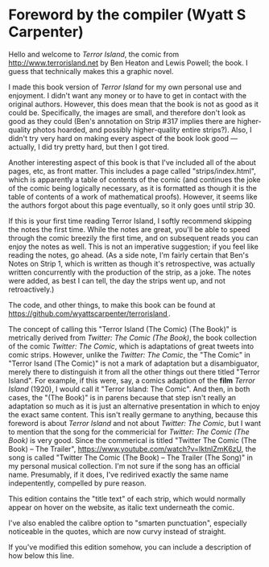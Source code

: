 # Foreword by the compiler (Wyatt S Carpenter)

Hello and welcome to _Terror Island_, the comic from http://www.terrorisland.net by Ben Heaton and Lewis Powell; the book. I guess that technically makes this a graphic novel.

I made this book version of _Terror Island_ for my own personal use and enjoyment. I didn't want any money or to have to get in contact with the original authors. However, this does mean that the book is not as good as it could be. Specifically, the images are small, and therefore don't look as good as they could (Ben's annotation on Strip #317 implies there are higher-quality photos hoarded, and possibly higher-quality entire strips?). Also, I didn't try very hard on making every aspect of the book look good — actually, I did try pretty hard, but then I got tired.

Another interesting aspect of this book is that I've included all of the about pages, etc, as front matter. This includes a page called "strips/index.html", which is apparently a table of contents of the comic (and continues the joke of the comic being logically necessary, as it is formatted as though it is the table of contents of a work of mathematical proofs). However, it seems like the authors forgot about this page eventually, so it only goes until strip 30.

If this is your first time reading Terror Island, I softly recommend skipping the notes the first time. While the notes are great, you'll be able to speed through the comic breezily the first time, and on subsequent reads you can enjoy the notes as well. This is not an imperative suggestion; if you feel like reading the notes, go ahead. (As a side note, I'm fairly certain that Ben's Notes on Strip 1, which is written as though it's retrospective, was actually written concurrently with the production of the strip, as a joke. The notes were added, as best I can tell, the day the strips went up, and not retroactively.)

The code, and other things, to make this book can be found at https://github.com/wyattscarpenter/terrorisland .

The concept of calling this "Terror Island (The Comic) (The Book)" is metrically derived from _Twitter: The Comic (The Book)_, the book collection of the comic _Twitter: The Comic_, which is adaptations of great tweets into comic strips. However, unlike the _Twitter: The Comic_, the "The Comic" in  "Terror Isand (The Comic)" is not a mark of adaptation but a disambiguator, merely there to distinguish it from all the other things out there titled "Terror Island". For example, if this were, say, a comics adaption of the **film** _Terror Island_ (1920), I would call it "Terror Island: The Comic". And then, in both cases, the "(The Book)" is in parens because that step isn't really an adaptation so much as it is just an alternative presentation in which to enjoy the exact same content. This isn't really germane to anything, because this foreword is about _Terror Island_ and not about _Twitter: The Comic_, but I want to mention that the song for the commericial for _Twitter: The Comic (The Book)_ is very good. Since the commerical is titled "Twitter The Comic (The Book) – The Trailer", https://www.youtube.com/watch?v=IktnlZmK6zU, the song is called "Twitter The Comic (The Book) – The Trailer (The Song)" in my personal musical collection. I'm not sure if the song has an official name. Presumably, if it does, I've redirived exactly the same name indepentently, compelled by pure reason.

This edition contains the "title text" of each strip, which would normally appear on hover on the website, as italic text underneath the comic.

I've also enabled the calibre option to "smarten punctuation", especially noticeable in the quotes, which are now curvy instead of straight. 

If you've modified this edition somehow, you can include a description of how below this line.

